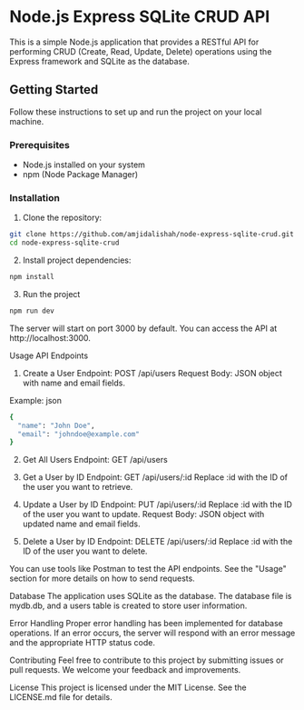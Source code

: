# Node.js Express SQLite CRUD API

This is a simple Node.js application that provides a RESTful API for performing CRUD (Create, Read, Update, Delete) operations using the Express framework and SQLite as the database.

## Getting Started

Follow these instructions to set up and run the project on your local machine.

### Prerequisites

- Node.js installed on your system
- npm (Node Package Manager)

### Installation

1. Clone the repository:

```bash
git clone https://github.com/amjidalishah/node-express-sqlite-crud.git
cd node-express-sqlite-crud
```

2. Install project dependencies:

```bash
npm install
```

3. Run the project

```bash
npm run dev
```

The server will start on port 3000 by default. You can access the API at http://localhost:3000.

Usage
API Endpoints

1. Create a User
   Endpoint: POST /api/users
   Request Body: JSON object with name and email fields.

Example: json

```bash
{
  "name": "John Doe",
  "email": "johndoe@example.com"
}
```

2. Get All Users
   Endpoint: GET /api/users

3. Get a User by ID
   Endpoint: GET /api/users/:id
   Replace :id with the ID of the user you want to retrieve.

4. Update a User by ID
   Endpoint: PUT /api/users/:id
   Replace :id with the ID of the user you want to update.
   Request Body: JSON object with updated name and email fields.

5. Delete a User by ID
   Endpoint: DELETE /api/users/:id
   Replace :id with the ID of the user you want to delete.

You can use tools like Postman to test the API endpoints. See the "Usage" section for more details on how to send requests.

Database
The application uses SQLite as the database. The database file is mydb.db, and a users table is created to store user information.

Error Handling
Proper error handling has been implemented for database operations. If an error occurs, the server will respond with an error message and the appropriate HTTP status code.

Contributing
Feel free to contribute to this project by submitting issues or pull requests. We welcome your feedback and improvements.

License
This project is licensed under the MIT License. See the LICENSE.md file for details.

